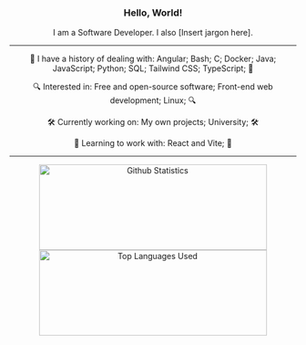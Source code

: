 <div align= "center">
<h3>Hello, World!</h3>
<p>I am a Software Developer. I also [Insert jargon here].</p>
<hr>
  <p>🧠 I have a history of dealing with: Angular; Bash; C; Docker; Java; JavaScript; Python; SQL; Tailwind CSS; TypeScript; 🧠</p>
  <p>🔍 Interested in: Free and open-source software; Front-end web development; Linux; 🔍</p>
  <p>🛠️ Currently working on: My own projects; University; 🛠️</p>
  <p>🌱 Learning to work with: React and Vite; 🌱</p>
<hr>
  <a>
    <img width="400" height="150" src="https://github-readme-stats.vercel.app/api?username=ComplexMonkeys&show_icons=true&include_all_commits=true&theme=transparent" alt="Github Statistics" />
  </a>
  <a>
    <img width="400" height="150" src="https://github-readme-stats.vercel.app/api/top-langs/?username=ComplexMonkeys&langs_count=6&layout=compact&hide_progress=true&theme=transparent" alt="Top Languages Used" />
  </a>
</div>

